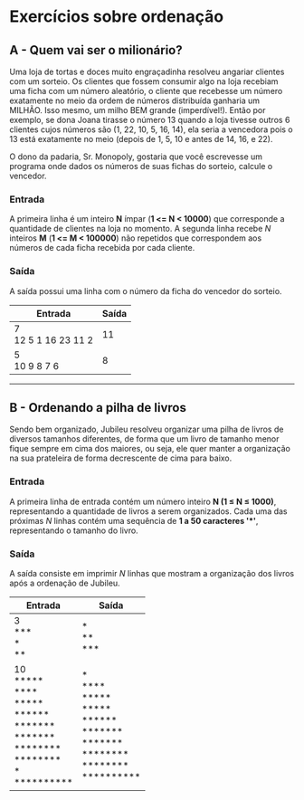 # Exercícios sobre ordenação

## A - Quem vai ser o milionário?

Uma loja de tortas e doces muito engraçadinha resolveu angariar clientes com um sorteio. Os clientes
que fossem consumir algo na loja recebiam uma ficha com um número aleatório, o cliente que recebesse
um número exatamente no meio da ordem de números distribuída ganharia um MILHÃO. Isso mesmo, um milho
BEM grande (imperdível!). Então por exemplo, se dona Joana tirasse o número 13 quando a loja tivesse
outros 6 clientes cujos números são (1, 22, 10, 5, 16, 14), ela seria a vencedora pois o 13 está
exatamente no meio (depois de 1, 5, 10 e antes de 14, 16, e 22).

O dono da padaria, Sr. Monopoly, gostaria que você escrevesse um programa onde dados os números de
suas fichas do sorteio, calcule o vencedor.

### Entrada
A primeira linha é um inteiro **N** ímpar (**1 <= N < 10000**) que
corresponde a quantidade de clientes na loja no momento.
A segunda linha recebe *N* inteiros **M** (**1 <= M < 100000**) não
repetidos que correspondem aos números de cada ficha recebida por cada
cliente.

### Saída
A saída possui uma linha com o número da ficha do vencedor do
sorteio.

| Entrada | Saída |
| --- | --- |
| 7 <br> 12 5 1 16 23 11 2 | 11 |
| 5 <br> 10 9 8 7 6 | 8 |


---


## B - Ordenando a pilha de livros

Sendo bem organizado, Jubileu resolveu organizar uma pilha de livros de
diversos tamanhos diferentes, de forma que um livro de tamanho menor fique
sempre em cima dos maiores, ou seja, ele quer manter a organização na sua
prateleira de forma decrescente de cima para baixo.

### Entrada
A primeira linha de entrada contém um número inteiro **N (1 ≤ N ≤ 1000)**,
representando a quantidade de livros a serem organizados. Cada uma das
próximas *N* linhas contém uma sequência de **1 a 50 caracteres '*'**,
representando o tamanho do livro.

### Saída
A saída consiste em imprimir *N* linhas que mostram a organização dos livros
após a ordenação de Jubileu.

| Entrada | Saída |
| --- | --- |
| 3 <br> *** <br> * <br> ** | * <br> ** <br> *** |
| 10 <br> ***** <br> **** <br> ***** <br> ****** <br> ******* <br> ******* <br> ******** <br> ******** <br> * <br> ********** | * <br> **** <br> ***** <br> ***** <br> ****** <br> ******* <br> ******* <br> ******** <br> ******** <br> ********** |
